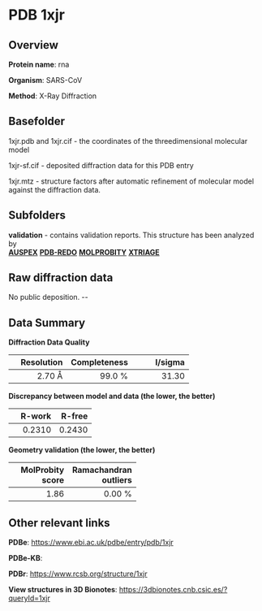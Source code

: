 # PDB 1xjr

## Overview

**Protein name**: rna

**Organism**: SARS-CoV

**Method**: X-Ray Diffraction



## Basefolder

1xjr.pdb and 1xjr.cif - the coordinates of the threedimensional molecular model

1xjr-sf.cif - deposited diffraction data for this PDB entry

1xjr.mtz - structure factors after automatic refinement of molecular model against the diffraction data.

## Subfolders





**validation** - contains validation reports. This structure has been analyzed by <br>[**AUSPEX**](https://github.com/thorn-lab/coronavirus_structural_task_force/tree/master/pdb/rna/SARS-CoV/1xjr/validation/auspex) [**PDB-REDO**](https://github.com/thorn-lab/coronavirus_structural_task_force/tree/master/pdb/rna/SARS-CoV/1xjr/validation/pdb-redo) [**MOLPROBITY**](https://github.com/thorn-lab/coronavirus_structural_task_force/tree/master/pdb/rna/SARS-CoV/1xjr/validation/molprobity) [**XTRIAGE**](https://github.com/thorn-lab/coronavirus_structural_task_force/blob/master/pdb/rna/SARS-CoV/1xjr/validation/Xtriage_output.log)  



## Raw diffraction data

No public deposition. --<br> 

## Data Summary
**Diffraction Data Quality**

|   | Resolution | Completeness| I/sigma |
|---|-------------:|----------------:|--------------:|
|   |2.70 Å|99.0  %|<img width=50/>31.30|

**Discrepancy between model and data (the lower, the better)**

|   | **R-work**| **R-free**   
|---|-------------:|----------------:|           
||  0.2310|  0.2430|

**Geometry validation (the lower, the better)**

|   |**MolProbity<br>score**| **Ramachandran<br>outliers** 
|---|-------------:|----------------:|
||  1.86|  0.00 %|

 

 



## Other relevant links 
**PDBe**:  https://www.ebi.ac.uk/pdbe/entry/pdb/1xjr

**PDBe-KB**:  
 
**PDBr**: https://www.rcsb.org/structure/1xjr 

**View structures in 3D Bionotes**: https://3dbionotes.cnb.csic.es/?queryId=1xjr

